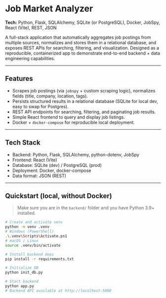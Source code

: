 # Job Market Analyzer

**Tech:** Python, Flask, SQLAlchemy, SQLite (or PostgreSQL), Docker, JobSpy, React (Vite), REST, JSON

A full-stack application that automatically aggregates job postings from multiple sources, normalizes and stores them in a relational database, and exposes REST APIs for searching, filtering, and visualization. Designed as a reproducible, containerized app to demonstrate end-to-end backend + data engineering capabilities.

---

## Features
- Scrapes job postings (via `jobspy` + custom scraping logic), normalizes fields (title, company, location, tags).
- Persists structured results in a relational database (SQLite for local dev, easy to swap for Postgres).
- REST API endpoints for searching, filtering, and paginating job results.
- Simple React frontend to query and display job listings.
- Docker + `docker-compose` for reproducible local deployment.

---

## Tech Stack
- Backend: Python, Flask, SQLAlchemy, python-dotenv, JobSpy
- Frontend: React (Vite)
- Database: SQLite (dev) / PostgreSQL (prod)
- Deployment: Docker, docker-compose
- Data format: JSON (REST)

---

## Quickstart (local, without Docker)

> Make sure you are in the `backend/` folder and you have Python 3.9+ installed.

```bash
# Create and activate venv
python -m venv .venv
# Windows (PowerShell)
.\.venv\Scripts\Activate.ps1
# macOS / Linux
source .venv/bin/activate

# Install backend deps
pip install -r requirements.txt

# Initialize DB
python init_db.py

# Start backend
python app.py
# Backend API available at http://localhost:5000
